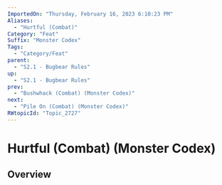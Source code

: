 ```yaml
---
ImportedOn: "Thursday, February 16, 2023 6:10:23 PM"
Aliases:
  - "Hurtful (Combat)"
Category: "Feat"
Suffix: "Monster Codex"
Tags:
  - "Category/Feat"
parent:
  - "S2.1 - Bugbear Rules"
up:
  - "S2.1 - Bugbear Rules"
prev:
  - "Bushwhack (Combat) (Monster Codex)"
next:
  - "Pile On (Combat) (Monster Codex)"
RWtopicId: "Topic_2727"
---
```

# Hurtful (Combat) (Monster Codex)
## Overview
